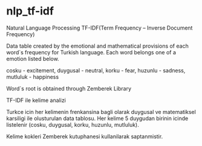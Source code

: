 # nlp_tf-idf
Natural Language Processing TF-IDF(Term Frequency – Inverse Document Frequency)

Data table created by the emotional and mathematical provisions of each word`s frequency for Turkish language.
Each word belongs one of a emotion listed below.

cosku - excitement, 
duygusal - neutral, 
korku - fear, 
huzunlu - sadness, 
mutluluk - happiness

Word`s root is obtained through Zemberek Library


TF-IDF ile kelime analizi


Turkce icin her kelimenin frenkansina bagli olarak duygusal ve matematiksel karsiligi ile olusturulan data tablosu.
Her kelime 5 duygudan birinin icinde listelenir (cosku, duygusal, korku, huzunlu, mutluluk).

Kelime kokleri Zemberek kutuphanesi kullanilarak saptanmistir.

